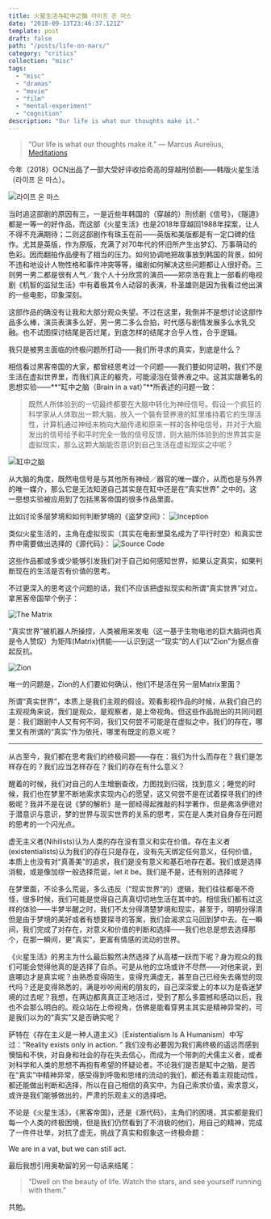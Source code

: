 ```yaml
---
title: 火星生活与缸中之脑 라이프 온 마스
date: "2018-09-13T23:46:37.121Z"
template: post
draft: false
path: "/posts/life-on-mars/"
category: "critics"
collection: "misc"
tags:
  - "misc"
  - "dramas"
  - "movie"
  - "film"
  - "mental-experiment"
  - "cognition"
description: "Our life is what our thoughts make it."
---
```


> “Our life is what our thoughts make it.”
― Marcus Aurelius, [Meditations](https://en.wikipedia.org/wiki/Meditations)


今年（2018）OCN出品了一部大受好评收拾奇高的穿越刑侦剧——韩版火星生活（라이프 온 마스）。

![라이프 온 마스](https://upload-images.jianshu.io/upload_images/72299-57c42e675a2a9b32.png?imageMogr2/auto-orient/strip%7CimageView2/2/w/1240)

当时追这部剧的原因有三，一是近些年韩国的（穿越的）刑侦剧《信号》，《隧道》都是一等一的好作品，而这部《火星生活》也是2018年穿越回1988年探案，让人不得不充满期待；二则这部剧作有珠玉在前——英版和美版都是有一定口碑的佳作。尤其是英版，作为原版，充满了对70年代的怀旧所产生出梦幻、万事萌动的色彩。因而翻拍作品便有了相当的压力。如何协调地把故事放到韩国的背景，如何不违和地设计人物性格和事件冲突等等，编剧如何解决这些问题都让人很好奇。三则男一男二都是很有人气／我个人十分欣赏的演员——郑京浩在我上一部看的电视剧《机智的监狱生活》中有着极其令人动容的表演，朴圣雄则是因为我看过他出演的一些电影，印象深刻。

这部作品的确没有让我和大部分观众失望。不过在这里，我倒并不是想讨论这部作品多么棒，演员表演多么好，男一男二多么合拍，时代感与剧情发展多么水乳交融。也不试图探讨结尾是否烂尾，到底怎样的结尾才合乎人性，合乎逻辑。

我只是被男主面临的终极问题所打动——我们所寻求的真实，到底是什么？

相信看过黑客帝国的大家，都曾经思考过一个问题——我们要如何证明，我们不是生活在虚拟世界里，而我们真正的躯壳，可能浸泡在营养液之中。这其实跟著名的思想实验——**“缸中之脑（Brain in a vat）”**所表述的问题一致：

> 既然人所体验到的一切最终都要在大脑中转化为神经信号。假设一个疯狂的科学家从人体取出一颗大脑，放入一个裝有营养液的缸里维持着它的生理活性，计算机通过神经末梢向大脑传递和原来一样的各种电信号，并对于大脑发出的信号给予和平时完全一致的信号反馈，则大脑所体验到的世界其实是虚拟现实，那么这颗大脑能否意识到自己生活在虚拟现实之中呢？

![缸中之脑](https://upload-images.jianshu.io/upload_images/72299-4b92f8214c62f6b0.png?imageMogr2/auto-orient/strip%7CimageView2/2/w/1240)

从大脑的角度，既然电信号是与其他所有神经／器官的唯一媒介，从而也是与外界的唯一媒介，那么它是无法知道自己其实是在缸中还是在“真实世界”
之中的。这一思想实验被应用到了包括黑客帝国的很多作品里面。

比如讨论多层梦境和如何判断梦境的《盗梦空间》：
![Inception](https://upload-images.jianshu.io/upload_images/72299-56ed310a612c1805.png?imageMogr2/auto-orient/strip%7CimageView2/2/w/1240)

类似火星生活的，主角在虚拟现实（其实在电影里莫名成为了平行时空）和真实世界中需要做出选择的《源代码》：
![Source Code](https://upload-images.jianshu.io/upload_images/72299-9f3de396d48de6c9.png?imageMogr2/auto-orient/strip%7CimageView2/2/w/1240)

这些作品都或多或少能够引发我们对于自己如何感知世界，如果认定真实，如果判断现在的生活是否有价值的思考。

不过更深入的思考这个问题的话，我们不应该把虚拟现实和所谓“真实世界”对立。拿黑客帝国举个例子：

![The Matrix](https://upload-images.jianshu.io/upload_images/72299-ae04d99ad970703c.png?imageMogr2/auto-orient/strip%7CimageView2/2/w/1240)

“真实世界”被机器人所操控，人类被用来发电（这一基于生物电池的巨大脑洞也真是令人赞叹）为矩阵(Matrix)供能——认识到这一“现实”的人们以“Zion”为据点奋起反抗。

![Zion](https://upload-images.jianshu.io/upload_images/72299-77455519e61c8d6d.png?imageMogr2/auto-orient/strip%7CimageView2/2/w/1240)

唯一的问题是，Zion的人们要如何确认，他们不是活在另一层Matrix里面？

所谓“真实世界”，本质上是我们主观的假设。观看影视作品的时候，从我们自己的主观视角来说，我们是观众，是观察者，是上帝视角。但这些作品抛出的共同问题是：我们跟剧中人又有何不同，我们又何尝不可能是在虚拟之中，我们的存在，哪里又有所谓的“真实”作为依托，哪里有既定的意义呢？

-----

从古至今，我们都在思考我们的终极问题——存在：我们为什么而存在？我们是怎样存在的？我们应当怎样存在？我们的存在有什么意义？

醒着的时候，我们对自己的人生增删查改，力图找到归宿，找到意义；睡觉的时候，我们也在梦里不断地索求实现内心的愿望，这又何尝不是在试着探寻我们的终极呢？我并不是在说《梦的解析》是一部经得起推敲的科学著作，但是弗洛伊德对于潜意识与意识，梦的世界与现实世界的关系的思考，实在是人类对自身存在问题的思考的一个闪光点。

虚无主义者(Nihilists)认为人类的存在没有意义和实在价值。存在主义者(existentialists)认为我们的存在只是存在，没有先天绑定任何意义，任何价值，本质上也没有对“真善美”的追求，我们是没有意义和基石地存在着。我们或是选择消极，或是像加缪一般选择荒诞，let it be。我们是不是，还有别的选择呢？

在梦里面，不论多么荒诞，多么违反（“现实世界”的）逻辑，我们往往都毫不奇怪，很多时候，我们可能是觉得自己真真切切地生活在其中的。相信我们都有过这样的体验——半梦半醒之时，我们不太分得清楚梦境和现实，甚至于，明明分得清但是由于梦境的美好或者有想要探寻的答案，我们会渴求立马回到梦中去。在一瞬间，我们完成了对存在，对意义和价值的判断和选择——我们也总是想去选择那个，在那一瞬间，更“真实”，更富有情感的流动的世界。

《火星生活》的男主为什么最后毅然决然选择了从高楼一跃而下呢？身为观众的我们可能会觉得他真的是选择了自杀。可是从他的立场或许不尽然——对他来说，到底哪边才是真实呢？由熟悉变得陌生，变得充满虚无，甚至自己已经失去痛觉的现代吗？还是变得熟悉的，满是吵吵闹闹的朋友的，自己深深爱上的本以为是昏迷梦境的过去呢？我想，在两边都真真正正地活过，受到了那么多震撼和感动以后，我也不会那么明白的。观众站在上帝视角，仿佛是能看穿男主其实是精神异常的，可是我们以为的“真实”又是否确实呢？

萨特在《存在主义是一种人道主义》（Existentialism Is A Humanism）中写过：“Reality exists only in action. ” 我们没有必要因为我们离终极的遥远而感到懊恼和不快，对自身和社会的存在失去信心，而成为一个带刺的犬儒主义者，或者对科学和人类的思想不再抱有希望的怀疑论者。不论我们是否是缸中之脑，是否在“真实”中精神异常，感受得到呼吸和思绪的流动的我们，都还有着主观能动性，都还能做出判断和选择，所以在自己相信的真实中，为自己索求价值，索求意义，或许是我们能够做出的，严肃的乐观主义的选择吧。

不论是《火星生活》，《黑客帝国》，还是《源代码》，主角们的困境，其实都是我们每一个人类的终极困境，但是我们仍然看到了不消极的他们，用自己的精神，完成了一件件壮举，对抗了虚无，挑战了真实和假象这一终极命题：

We are in a vat, but we can still act.

最后我想引用奥勒留的另一句话来结尾：

> “Dwell on the beauty of life. Watch the stars, and see yourself running with them.”

共勉。




